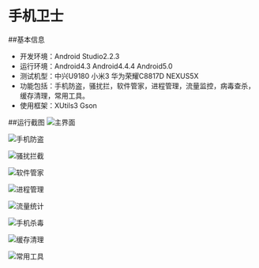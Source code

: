 # 手机卫士

##基本信息

- 开发环境：Android Studio2.2.3
- 运行环境：Android4.3 Android4.4.4 Android5.0
- 测试机型：中兴U9180 小米3 华为荣耀C8817D NEXUS5X
- 功能包括：手机防盗，骚扰拦，软件管家，进程管理，流量监控，病毒查杀，缓存清理，常用工具。
- 使用框架：XUtils3 Gson

##运行截图
![主界面](http://img.blog.csdn.net/20161209150840020?watermark/2/text/aHR0cDovL2Jsb2cuY3Nkbi5uZXQvc2luNTc0/font/5a6L5L2T/fontsize/400/fill/I0JBQkFCMA==/dissolve/70/gravity/SouthEast)

![手机防盗](http://img.blog.csdn.net/20161209145758766?watermark/2/text/aHR0cDovL2Jsb2cuY3Nkbi5uZXQvc2luNTc0/font/5a6L5L2T/fontsize/400/fill/I0JBQkFCMA==/dissolve/70/gravity/SouthEast)

![骚扰拦截](http://img.blog.csdn.net/20161209150002714?watermark/2/text/aHR0cDovL2Jsb2cuY3Nkbi5uZXQvc2luNTc0/font/5a6L5L2T/fontsize/400/fill/I0JBQkFCMA==/dissolve/70/gravity/SouthEast)

![软件管家](http://img.blog.csdn.net/20161209150024386?watermark/2/text/aHR0cDovL2Jsb2cuY3Nkbi5uZXQvc2luNTc0/font/5a6L5L2T/fontsize/400/fill/I0JBQkFCMA==/dissolve/70/gravity/SouthEast)

![进程管理](http://img.blog.csdn.net/20161209150048855?watermark/2/text/aHR0cDovL2Jsb2cuY3Nkbi5uZXQvc2luNTc0/font/5a6L5L2T/fontsize/400/fill/I0JBQkFCMA==/dissolve/70/gravity/SouthEast)

![流量统计](http://img.blog.csdn.net/20161209150112481?watermark/2/text/aHR0cDovL2Jsb2cuY3Nkbi5uZXQvc2luNTc0/font/5a6L5L2T/fontsize/400/fill/I0JBQkFCMA==/dissolve/70/gravity/SouthEast)

![手机杀毒](http://img.blog.csdn.net/20161209150135794?watermark/2/text/aHR0cDovL2Jsb2cuY3Nkbi5uZXQvc2luNTc0/font/5a6L5L2T/fontsize/400/fill/I0JBQkFCMA==/dissolve/70/gravity/SouthEast)

![缓存清理](http://img.blog.csdn.net/20161209150152294?watermark/2/text/aHR0cDovL2Jsb2cuY3Nkbi5uZXQvc2luNTc0/font/5a6L5L2T/fontsize/400/fill/I0JBQkFCMA==/dissolve/70/gravity/SouthEast)

![常用工具](http://img.blog.csdn.net/20161209150209174?watermark/2/text/aHR0cDovL2Jsb2cuY3Nkbi5uZXQvc2luNTc0/font/5a6L5L2T/fontsize/400/fill/I0JBQkFCMA==/dissolve/70/gravity/SouthEast)

